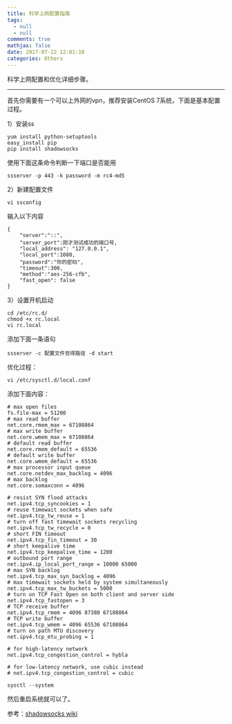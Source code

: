```yaml
---
title: 科学上网配置指南
tags:
  - null
  - null
comments: true
mathjax: false
date: 2017-07-22 12:01:18
categories: Others
---
```


科学上网配置和优化详细步骤。

<!-- more -->

---

首先你需要有一个可以上外网的vpn，推荐安装CentOS 7系统，下面是基本配置过程。

1）安装ss

```
yum install python-setuptools
easy_install pip
pip install shadowsocks
```

使用下面这条命令判断一下端口是否能用

```
ssserver -p 443 -k password -m rc4-md5
```

2）新建配置文件

```
vi ssconfig
```

输入以下内容

```
{
    "server":"::",
    "server_port":刚才测试成功的端口号,
    "local_address": "127.0.0.1",
    "local_port":1080,
    "password":"你的密码",
    "timeout":300,
    "method":"aes-256-cfb",
    "fast_open": false
}
```

3）设置开机启动

```
cd /etc/rc.d/
chmod +x rc.local
vi rc.local
```

添加下面一条语句

```
ssserver -c 配置文件觉得路径 -d start
```

优化过程：

```
vi /etc/sysctl.d/local.conf
```

添加下面内容：

```
# max open files
fs.file-max = 51200
# max read buffer
net.core.rmem_max = 67108864
# max write buffer
net.core.wmem_max = 67108864
# default read buffer
net.core.rmem_default = 65536
# default write buffer
net.core.wmem_default = 65536
# max processor input queue
net.core.netdev_max_backlog = 4096
# max backlog
net.core.somaxconn = 4096

# resist SYN flood attacks
net.ipv4.tcp_syncookies = 1
# reuse timewait sockets when safe
net.ipv4.tcp_tw_reuse = 1
# turn off fast timewait sockets recycling
net.ipv4.tcp_tw_recycle = 0
# short FIN timeout
net.ipv4.tcp_fin_timeout = 30
# short keepalive time
net.ipv4.tcp_keepalive_time = 1200
# outbound port range
net.ipv4.ip_local_port_range = 10000 65000
# max SYN backlog
net.ipv4.tcp_max_syn_backlog = 4096
# max timewait sockets held by system simultaneously
net.ipv4.tcp_max_tw_buckets = 5000
# turn on TCP Fast Open on both client and server side
net.ipv4.tcp_fastopen = 3
# TCP receive buffer
net.ipv4.tcp_rmem = 4096 87380 67108864
# TCP write buffer
net.ipv4.tcp_wmem = 4096 65536 67108864
# turn on path MTU discovery
net.ipv4.tcp_mtu_probing = 1

# for high-latency network
net.ipv4.tcp_congestion_control = hybla

# for low-latency network, use cubic instead
# net.ipv4.tcp_congestion_control = cubic
```

```
sysctl --system
```

然后重启系统就可以了。

参考：[shadowsocks wiki](https://github.com/shadowsocks/shadowsocks/wiki)

